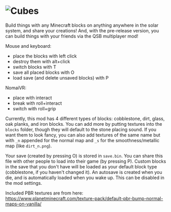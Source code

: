 # ![Cubes](thumbnail.webp)
Build things with any Minecraft blocks on anything anywhere in the solar system, and share your creations! And, with the pre-release version, you can build things with your friends via the QSB multiplayer mod!

Mouse and keyboard:
- place the blocks with left click
- destroy them with alt+click
- switch blocks with T
- save all placed blocks with O
- load save (and delete unsaved blocks) with P

NomaiVR:
- place with interact
- break with roll+interact
- switch with roll+grip

Currently, this mod has 4 different types of blocks: cobblestone, dirt, glass, oak planks, and iron blocks. You can add more by putting textures into the `blocks` folder, though they will default to the stone placing sound. If you want them to look fancy, you can also add textures of the same name but with `_n` appended for the normal map and `_s` for the smoothness/metallic map (like `dirt_n.png`).

Your save (created by pressing O) is stored in `save.bin`. You can share this file with other people to load into their game (by pressing P). Custom blocks in the save that you don't have will be loaded as your default block type (cobblestone, if you haven't changed it). An autosave is created when you die, and is automatically loaded when you wake up. This can be disabled in the mod settings.

Included PBR textures are from here:
https://www.planetminecraft.com/texture-pack/default-pbr-bump-normal-maps-on-vanilla/
